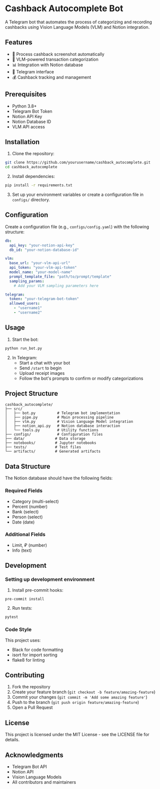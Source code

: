 # Cashback Autocomplete Bot

A Telegram bot that automates the process of categorizing and recording cashbacks using Vision Language Models (VLM) and Notion integration.

## Features

- 📸 Process cashback screenshot automatically
- 🤖 VLM-powered transaction categorization
- 📊 Integration with Notion database
- 📱 Telegram interface
- 💰 Cashback tracking and management

## Prerequisites

- Python 3.8+
- Telegram Bot Token
- Notion API Key
- Notion Database ID
- VLM API access

## Installation

1. Clone the repository:
```bash
git clone https://github.com/yourusername/cashback_autocomplete.git
cd cashback_autocomplete
```

2. Install dependencies:
```bash
pip install -r requirements.txt
```

3. Set up your environment variables or create a configuration file in `configs/` directory.

## Configuration

Create a configuration file (e.g., `configs/config.yaml`) with the following structure:

```yaml
db:
  api_key: "your-notion-api-key"
  db_id: "your-notion-database-id"

vlm:
  base_url: "your-vlm-api-url"
  api_token: "your-vlm-api-token"
  model_name: "your-model-name"
  prompt_template_file: "path/to/prompt/template"
  sampling_params:
    # Add your VLM sampling parameters here

telegram:
  token: "your-telegram-bot-token"
  allowed_users:
    - "username1"
    - "username2"
```

## Usage

1. Start the bot:
```bash
python run_bot.py
```

2. In Telegram:
   - Start a chat with your bot
   - Send `/start` to begin
   - Upload receipt images
   - Follow the bot's prompts to confirm or modify categorizations

## Project Structure

```
cashback_autocomplete/
├── src/
│   ├── bot.py          # Telegram bot implementation
│   ├── pipe.py         # Main processing pipeline
│   ├── vlm.py          # Vision Language Model integration
│   ├── notion_api.py   # Notion database interaction
│   └── tools.py        # Utility functions
├── configs/            # Configuration files
├── data/              # Data storage
├── notebooks/         # Jupyter notebooks
├── tests/             # Test files
└── artifacts/         # Generated artifacts
```

## Data Structure

The Notion database should have the following fields:

### Required Fields
- Category (multi-select)
- Percent (number)
- Bank (select)
- Person (select)
- Date (date)

### Additional Fields
- Limit, ₽ (number)
- Info (text)

## Development

### Setting up development environment

1. Install pre-commit hooks:
```bash
pre-commit install
```

2. Run tests:
```bash
pytest
```

### Code Style

This project uses:
- Black for code formatting
- isort for import sorting
- flake8 for linting

## Contributing

1. Fork the repository
2. Create your feature branch (`git checkout -b feature/amazing-feature`)
3. Commit your changes (`git commit -m 'Add some amazing feature'`)
4. Push to the branch (`git push origin feature/amazing-feature`)
5. Open a Pull Request

## License

This project is licensed under the MIT License - see the LICENSE file for details.

## Acknowledgments

- Telegram Bot API
- Notion API
- Vision Language Models
- All contributors and maintainers

